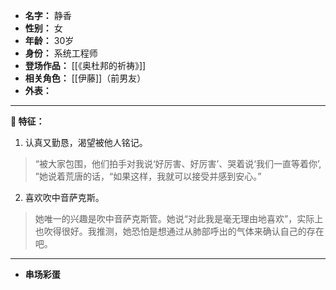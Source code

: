 
- **名字：** 静香
- **性别：** 女
- **年龄：** 30岁
- **身份：** 系统工程师
- **登场作品：** [[《奥杜邦的祈祷》]]
- **相关角色：** [[伊藤]]（前男友）
- **外表：** 

---

**🎷 特征：** 

1. 认真又勤恳，渴望被他人铭记。

> “被大家包围，他们拍手对我说‘好厉害、好厉害’、哭着说‘我们一直等着你’, ”她说着荒唐的话，“如果这样，我就可以接受并感到安心。”

2. 喜欢吹中音萨克斯。

> 她唯一的兴趣是吹中音萨克斯管。她说“对此我是毫无理由地喜欢”，实际上也吹得很好。我推测，她恐怕是想通过从肺部呼出的气体来确认自己的存在吧。

---

- **串场彩蛋** 